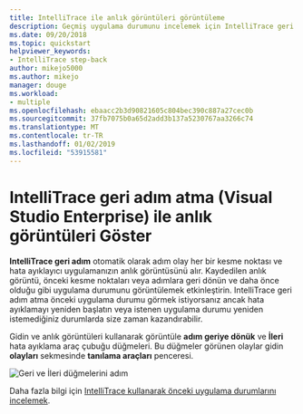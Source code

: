```yaml
---
title: IntelliTrace ile anlık görüntüleri görüntüleme
description: Geçmiş uygulama durumunu incelemek için IntelliTrace geri adım kullanın
ms.date: 09/20/2018
ms.topic: quickstart
helpviewer_keywords:
- IntelliTrace step-back
author: mikejo5000
ms.author: mikejo
manager: douge
ms.workload:
- multiple
ms.openlocfilehash: ebaacc2b3d90821605c804bec390c887a27cec0b
ms.sourcegitcommit: 37fb7075b0a65d2add3b137a5230767aa3266c74
ms.translationtype: MT
ms.contentlocale: tr-TR
ms.lasthandoff: 01/02/2019
ms.locfileid: "53915581"
---
```

# <a name="view-snapshots-with-intellitrace-step-back-visual-studio-enterprise"></a>IntelliTrace geri adım atma (Visual Studio Enterprise) ile anlık görüntüleri Göster

**IntelliTrace geri adım** otomatik olarak adım olay her bir kesme noktası ve hata ayıklayıcı uygulamanızın anlık görüntüsünü alır. Kaydedilen anlık görüntü, önceki kesme noktaları veya adımlara geri dönün ve daha önce olduğu gibi uygulama durumunu görüntülemek etkinleştirin. IntelliTrace geri adım atma önceki uygulama durumu görmek istiyorsanız ancak hata ayıklamayı yeniden başlatın veya istenen uygulama durumu yeniden istemediğiniz durumlarda size zaman kazandırabilir.

Gidin ve anlık görüntüleri kullanarak görüntüle **adım geriye dönük** ve **İleri** hata ayıklama araç çubuğu düğmeleri. Bu düğmeler görünen olaylar gidin **olayları** sekmesinde **tanılama araçları** penceresi.

![Geri ve İleri düğmelerini adım](../debugger/media/intellitrace-step-back-icons-description.png  "adım geri ve İleri düğmelerini")

Daha fazla bilgi için [IntelliTrace kullanarak önceki uygulama durumlarını incelemek](../debugger/view-historical-application-state.md).
